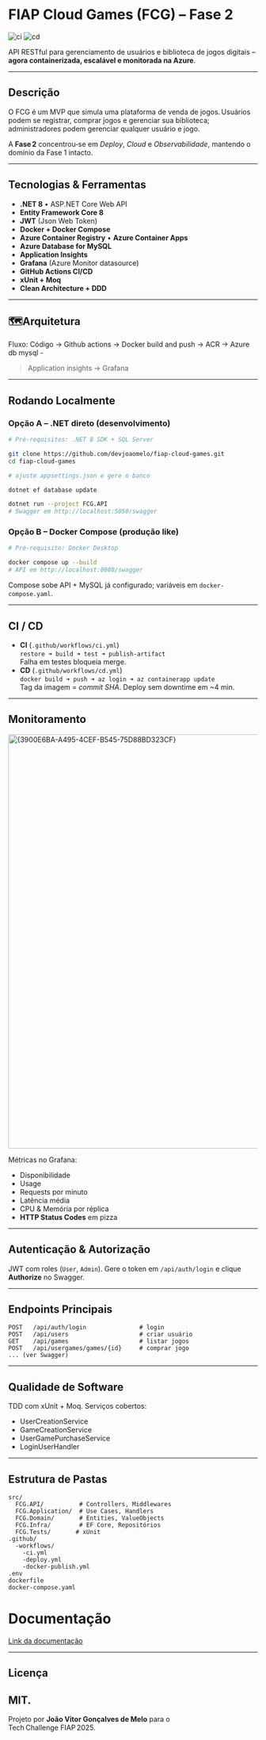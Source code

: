 # FIAP Cloud Games (FCG) – **Fase 2**

![ci](https://github.com/devjoaomelo/fiap-cloud-games/actions/workflows/ci.yml/badge.svg)
![cd](https://github.com/devjoaomelo/fiap-cloud-games/actions/workflows/deploy.yml/badge.svg)

API RESTful para gerenciamento de usuários e biblioteca de jogos digitais – **agora containerizada, escalável e monitorada na Azure**.

---
## Descrição

O FCG é um MVP que simula uma plataforma de venda de jogos. Usuários podem se registrar, comprar jogos e gerenciar sua biblioteca; administradores podem gerenciar qualquer usuário e jogo.

A **Fase 2** concentrou‑se em _Deploy_, _Cloud_ e _Observabilidade_, mantendo o domínio da Fase 1 intacto.

---
## Tecnologias & Ferramentas

- **.NET 8** • ASP.NET Core Web API  
- **Entity Framework Core 8**  
- **JWT** (Json Web Token)  
- **Docker + Docker Compose**  
- **Azure Container Registry** • **Azure Container Apps**  
- **Azure Database for MySQL**  
- **Application Insights**  
- **Grafana** (Azure Monitor datasource)  
- **GitHub Actions CI/CD**  
- **xUnit + Moq**  
- **Clean Architecture + DDD**

---
## 🗺Arquitetura
Fluxo: Código -> Github actions -> Docker
build and push -> ACR -> Azure db mysql -
> Application insights -> Grafana

---
## Rodando Localmente

### Opção A – .NET direto (desenvolvimento)

```bash
# Pré‑requisitos: .NET 8 SDK + SQL Server

git clone https://github.com/devjoaomelo/fiap-cloud-games.git
cd fiap-cloud-games

# ajuste appsettings.json e gere o banco

dotnet ef database update

dotnet run --project FCG.API
# Swagger em http://localhost:5050/swagger
```

### Opção B – Docker Compose (produção like)

```bash
# Pré‑requisito: Docker Desktop

docker compose up --build
# API em http://localhost:8080/swagger
```

Compose sobe API + MySQL já configurado; variáveis em `docker-compose.yaml`.

---
## CI / CD

- **CI** (`.github/workflows/ci.yml`)  
  `restore ➜ build ➜ test ➜ publish‑artifact`  
  Falha em testes bloqueia merge.
- **CD** (`.github/workflows/cd.yml`)  
  `docker build ➜ push ➜ az login ➜ az containerapp update`  
  Tag da imagem = _commit SHA_. Deploy sem downtime em ~4 min.

---
## Monitoramento

<img width="1849" height="836" alt="{3900E6BA-A495-4CEF-B545-75D88BD323CF}" src="https://github.com/user-attachments/assets/ab5e01c3-4028-426e-9141-5850a86d072d" />


Métricas no Grafana:
- Disponibilidade
- Usage
- Requests por minuto
- Latência média
- CPU & Memória por réplica
- **HTTP Status Codes** em pizza

---
## Autenticação & Autorização

JWT com roles (`User`, `Admin`). Gere o token em `/api/auth/login` e clique **Authorize** no Swagger.

---
## Endpoints Principais

```text
POST   /api/auth/login               # login
POST   /api/users                    # criar usuário
GET    /api/games                    # listar jogos
POST   /api/usergames/games/{id}     # comprar jogo
... (ver Swagger)
```

---
## Qualidade de Software

TDD com xUnit + Moq. Serviços cobertos:
- UserCreationService  
- GameCreationService  
- UserGamePurchaseService  
- LoginUserHandler

---
## Estrutura de Pastas

```text
src/
  FCG.API/          # Controllers, Middlewares
  FCG.Application/  # Use Cases, Handlers
  FCG.Domain/       # Entities, ValueObjects
  FCG.Infra/        # EF Core, Repositórios
  FCG.Tests/       # xUnit
.github/
  -workflows/
    -ci.yml
    -deploy.yml
    -docker-publish.yml
.env
dockerfile
docker-compose.yaml
```
# Documentação
[Link da documentação](https://github.com/devjoaomelo/fiap-cloud-games/blob/main/Documentacao_FIAP_Cloud_Games.pdf)

---
## Licença
MIT.
---
Projeto por **João Vitor Gonçalves de Melo** para o Tech Challenge FIAP 2025.

